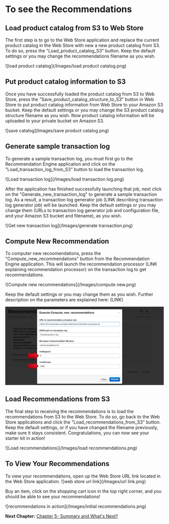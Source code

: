To see the Recommendations 
==========================

Load product catalog from S3 to Web Store
-----------------------------------------
The first step is to go to the Web Store application and replace the current product catalog in the Web Store with new a new product catalog from S3. To do so, press the "Load_product_catalog_S3" button. Keep the default settings or you may change the recommendations filename as you wish. 

![load product catalog](/Images/load product catalog.png)


Put product catalog information to S3
-------------------------------------
Once you have successfully loaded the product catalog from S3 to Web Store, press the "Save_product_catalog_structure_to_S3" button in Web Store to put product catalog information from Web Store to your Amazon S3 bucket. Keep the default settings or you may change the S3 product catalog structure filename as you wish. Now product catalog information will be uploaded to your private bucket on Amazon S3. 

![save catalog](Images/save product catalog.png)


Generate sample transaction log
-------------------------------
To generate a sample transaction log, you must first go to the Recommendation Engine application and click on the "Load_transaction_log_from_S3" button to load the transaction log. 

![Load transaction log](/Images/load transaction log.png)

After the application has finished successfully launching that job, next click on the "Generate_new_transaction_log" to generate a sample transaction log. As a result, a transaction log generator job (LINK describing transaction log generator job) will be launched. Keep the default settings or you may change them (URLs to transaction log generator job and configuration file, and your Amazon S3 bucket and filename), as you wish.

![Get new transaction log](/Images/generate transaction.png)


Compute New Recommendation
-----------------------------
To computer new recoomendations, press the "Compute_new_recommendations" button from the Recommendation Engine application. This will launch the recommendation processor (LINK explaining recommendation processor) on the transaction log to get recommendations. 

![Compute new recommendations](/Images/compute new.png)

Keep the default settings or you may change them as you wish. Further description on the parameters are explained here: (LINK)

![Parameters](/Images/minSupport.png)


Load Recommendations from S3
---------------------------
The final step to receiving the recommendations is to load the recommendations from S3 to the Web Store. To do so, go back to the Web Store applications and click the "Load_recommendations_from_S3" button. Keep the default settings, or if you have changed the filename previously, make sure it stays consistent. Congratulations, you can now see your starter kit in action!

![Load recommendations](/Images/load recommendations.png)


To View Your Recommendations
----------------------------
To view your recommendations, open up the Web Store URL link located in the Web Store application. 
![web store url link](/Images/url link.png)

Buy an item, click on the shopping cart icon in the top right corner, and you should be able to see your recommendations! 

![recommendations in action](/Images/initial recommendations.png)


**Next Chapter:** [Chapter 5- Summary and What's Next?](Chapter%205.md)


